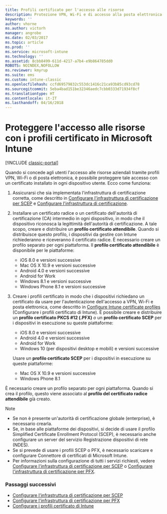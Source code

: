 ```yaml
---
title: Profili certificato per l'accesso alle risorse
description: Protezione VPN, Wi-Fi e di accesso alla posta elettronica con un certificato installato su ogni dispositivo dell'utente.
keywords: ''
author: vhorne
ms.author: victorh
manager: angrobe
ms.date: 02/03/2017
ms.topic: article
ms.prod: ''
ms.service: microsoft-intune
ms.technology: ''
ms.assetid: 8cbb8499-611d-4217-a7b4-e9b864785dd0
ROBOTS: NOINDEX,NOFOLLOW
ms.reviewer: kmyrup
ms.suite: ems
ms.custom: intune-classic
ms.openlocfilehash: ccfd69579832c553dc1416c21ca93b85cd93cd78
ms.sourcegitcommit: 5eba4bad151be32346aedc7cbb0333d71934f8cf
ms.translationtype: HT
ms.contentlocale: it-IT
ms.lasthandoff: 04/16/2018
---
```

# <a name="secure-resource-access-with-certificate-profiles-in-microsoft-intune"></a>Proteggere l'accesso alle risorse con i profili certificato in Microsoft Intune

[!INCLUDE [classic-portal](../includes/classic-portal.md)]

Quando si concede agli utenti l'accesso alle risorse aziendali tramite profili VPN, Wi-Fi o di posta elettronica, è possibile proteggere tale accesso con un certificato installato in ogni dispositivo utente. Ecco come funziona:

1. Assicurarsi che sia implementata l'infrastruttura di certificazione corretta, come descritto in [Configurare l'infrastruttura di certificazione per SCEP](configure-certificate-infrastructure-for-scep.md) e [Configurare l'infrastruttura di certificazione](configure-certificate-infrastructure-for-pfx.md).

2. Installare un certificato radice o un certificato dell'autorità di certificazione (CA) intermedio in ogni dispositivo, in modo che il dispositivo riconosca la legittimità dell'autorità di certificazione. A tale scopo, creare e distribuire un **profilo certificato attendibile**. Quando si distribuisce questo profilo, i dispositivi da gestire con Intune richiederanno e riceveranno il certificato radice. È necessario creare un profilo separato per ogni piattaforma. Il **profilo certificato attendibile** è disponibile per le piattaforme:
   -  iOS 8.0 e versioni successive
   -  Mac OS X 10.9 e versioni successive
   -  Android 4.0 e versioni successive
   -  Android for Work
   -  Windows 8.1 e versioni successive
   -  Windows Phone 8.1 e versioni successive

3. Creare i profili certificato in modo che i dispositivi richiedano un certificato da usare per l'autenticazione dell'accesso a VPN, Wi-Fi e posta elettronica, come descritto in [Configure Intune certificate profiles](configure-intune-certificate-profiles.md) (Configurare i profili certificato di Intune). È possibile creare e distribuire un **profilo certificato PKCS #12 (.PFX)** *o* un **profilo certificato SCEP** per i dispositivi in esecuzione su queste piattaforme:

   -  iOS 8.0 e versioni successive
   -  Android 4.0 e versioni successive
   -  Android for Work
   -  Windows 10 (per dispositivi desktop e mobili) e versioni successive

   Usare un **profilo certificato SCEP** per i dispositivi in esecuzione su queste piattaforme:
    -   Mac OS X 10.9 e versioni successive
    -   Windows Phone 8.1

È necessario creare un profilo separato per ogni piattaforma. Quando si crea il profilo, questo viene associato al **profilo del certificato radice attendibile** già creato.

> [!NOTE]           
> - Se non è presente un'autorità di certificazione globale (enterprise), è necessario crearla.
>- Se, in base alle piattaforme dei dispositivi, si decide di usare il profilo Simplified Certificate Enrollment Protocol (SCEP), è necessario anche configurare un server del servizio Registrazione dispositivi di rete (NDES).
>-  Se si prevede di usare i profili SCEP o PFX, è necessario scaricare e configurare Connettore di certificati di Microsoft Intune.
>-  Per informazioni sulla configurazione di tutti i servizi richiesti, vedere [Configurare l'infrastruttura di certificazione per SCEP](configure-certificate-infrastructure-for-scep.md) o [Configurare l'infrastruttura di certificazione per PFX](configure-certificate-infrastructure-for-pfx.md).

### <a name="next-steps"></a>Passaggi successivi
- [Configurare l'infrastruttura di certificazione per SCEP](configure-certificate-infrastructure-for-scep.md)
- [Configurare l'infrastruttura di certificazione per PFX](configure-certificate-infrastructure-for-pfx.md)
- [Configurare i profili certificato di Intune](configure-intune-certificate-profiles.md)

